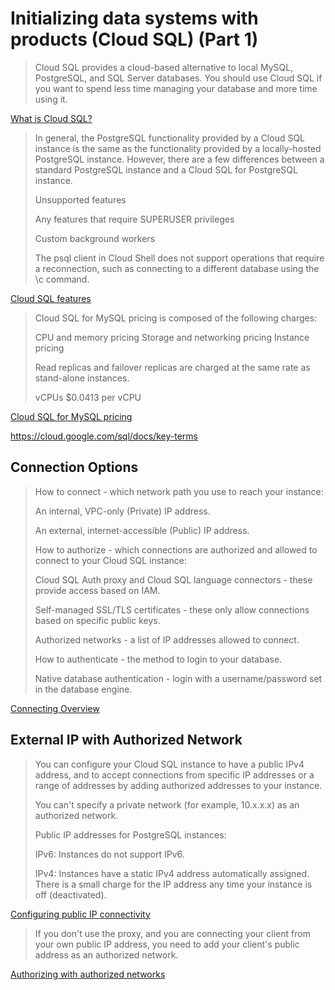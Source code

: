 # Initializing data systems with products (Cloud SQL) (Part 1)

> Cloud SQL provides a cloud-based alternative to local MySQL, PostgreSQL, and SQL Server databases. You should use Cloud SQL if you want to spend less time managing your database and more time using it.

[What is Cloud SQL?](https://cloud.google.com/sql/docs/introduction)

> In general, the PostgreSQL functionality provided by a Cloud SQL instance is the same as the functionality provided by a locally-hosted PostgreSQL instance. However, there are a few differences between a standard PostgreSQL instance and a Cloud SQL for PostgreSQL instance.
>
> Unsupported features
> 
> Any features that require SUPERUSER privileges
>
> Custom background workers
>
> The psql client in Cloud Shell does not support operations that require a reconnection, such as connecting to a different database using the \c command.

[Cloud SQL features](https://cloud.google.com/sql/docs/features)

> Cloud SQL for MySQL pricing is composed of the following charges:
>
> CPU and memory pricing
> Storage and networking pricing
> Instance pricing
> 
> Read replicas and failover replicas are charged at the same rate as stand-alone instances.
>
> vCPUs $0.0413 per vCPU

[Cloud SQL for MySQL pricing](https://cloud.google.com/sql/docs/mysql/pricing)

https://cloud.google.com/sql/docs/key-terms

## Connection Options

> How to connect - which network path you use to reach your instance:
>
> An internal, VPC-only (Private) IP address.
>
> An external, internet-accessible (Public) IP address.
>
>
> How to authorize - which connections are authorized and allowed to connect to your Cloud SQL instance:
>
> Cloud SQL Auth proxy and Cloud SQL language connectors - these provide access based on IAM.
>
> Self-managed SSL/TLS certificates - these only allow connections based on specific public keys.
>
> Authorized networks - a list of IP addresses allowed to connect.
> 
>
> How to authenticate - the method to login to your database.
>
> Native database authentication - login with a username/password set in the database engine.

[Connecting Overview](https://cloud.google.com/sql/docs/mysql/connect-overview)

## External IP with Authorized Network

> You can configure your Cloud SQL instance to have a public IPv4 address, and to accept connections from specific IP addresses or a range of addresses by adding authorized addresses to your instance.
>
> You can't specify a private network (for example, 10.x.x.x) as an authorized network.
> 
> Public IP addresses for PostgreSQL instances:
>
> IPv6: Instances do not support IPv6.
>
> IPv4: Instances have a static IPv4 address automatically assigned. There is a small charge for the IP address any time your instance is off (deactivated).

[Configuring public IP connectivity](https://cloud.google.com/sql/docs/postgres/configure-ip)

> If you don't use the proxy, and you are connecting your client from your own public IP address, you need to add your client's public address as an authorized network.

[Authorizing with authorized networks](https://cloud.google.com/sql/docs/postgres/authorize-networks)

